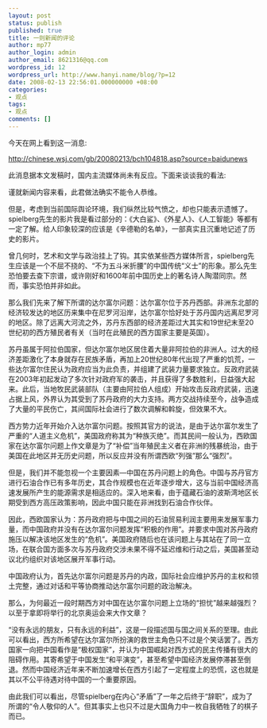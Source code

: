 ```yaml
---
layout: post
status: publish
published: true
title: 一则新闻的评论
author: mp77
author_login: admin
author_email: 8621316@qq.com
wordpress_id: 12
wordpress_url: http://www.hanyi.name/blog/?p=12
date: 2008-02-13 22:56:01.000000000 +08:00
categories:
- 观点
tags:
- 观点
comments: []
---
```

今天在网上看到这一消息:

<a href="http://chinese.wsj.com/gb/20080213/bch104818.asp?source=baidunews">http://chinese.wsj.com/gb/20080213/bch104818.asp?source=baidunews</a>

此消息据本文发稿时，国内主流媒体尚未有反应。下面来谈谈我的看法:

谨就新闻内容来看，此君做法确实不能令人恭维。

但是，考虑到当前国际舆论环境，我们纵然比较气愤之，却也只能表示遗憾了。spielberg先生的影片我是看过部分的：《大白鲨》、《外星人》、《人工智能》等都有一定了解。给人印象较深的应该是《辛德勒的名单》，一部真实且沉重地记述了历史的影片。

曾几何时，艺术和文学与政治挂上了钩。其实依某些西方媒体所言，spielberg先生应该是一个不屈不挠的、“不为五斗米折腰”的中国传统“义士”的形象。那么先生恐怕要去查下宗谱，或许刚好和1600年前中国历史上的著名诗人陶潜同宗。然而，事实恐怕并非如此。

那么我们先来了解下所谓的达尔富尔问题：达尔富尔位于苏丹西部。非洲东北部的经济较发达的地区历来集中在尼罗河沿岸，达尔富尔恰好处于苏丹国内远离尼罗河的地区。除了远离大河流之外，苏丹东西部的经济差距过大其实和19世纪末至20世纪初的西方殖民者有关（当时在此殖民的西方国家主要是英国）。

苏丹虽属于阿拉伯国家，但达尔富尔地区居住着大量非阿拉伯的非洲人。过大的经济差距激化了本身就存在民族矛盾，再加上20世纪80年代出现了严重的饥荒，一些达尔富尔住民认为政府应当为此负责，并组建了武装力量要求独立。反政府武装在2003年初起发动了多次针对政府军的袭击，并且获得了多数胜利，日益强大起来。此后，当地牧民武装部队（主要由阿拉伯人组成）开始攻击反政府武装，迅速占据上风，外界认为其受到了苏丹政府的大力支持。两方交战持续至今，战争造成了大量的平民伤亡，其间国际社会进行了数次调解和斡旋，但效果不大。

西方势力近年开始介入达尔富尔问题。按照其官方的说法，是由于达尔富尔发生了严重的“人道主义危机”，美国政府称其为“种族灭绝”。而其民间一般认为，西欧国家在达尔富尔问题上作文章是为了“补偿”当年殖民主义者在非洲的残暴统治，由于美国在此地区并无历史问题，所以反应并没有所谓西欧“列强”那么“强烈”。

但是，我们并不能忽视一个主要因素—中国在苏丹问题上的角色。中国与苏丹官方进行石油合作已有多年历史，其合作规模也在近年逐步增大，这与当前中国经济高速发展所产生的能源需求是相适应的。深入地来看，由于蕴藏石油的波斯湾地区长期受到西方高压政策影响，因此中国只能在非洲找到石油合作伙伴。

因此，西欧国家认为：苏丹政府把与中国之间的石油贸易利润主要用来发展军事力量，而中国政府并没有在达尔富尔问题发挥“积极的作用”。并要求中国对苏丹政府施压以解决该地区发生的“危机”。美国政府随后也在该问题上与其站在了同一立场，在联合国方面多次与苏丹政府交涉未果不得不延迟维和行动之后，美国甚至动议北约组织对该地区展开军事行动。

中国政府认为，首先达尔富尔问题是苏丹的内政，国际社会应维护苏丹的主权和领土完整，通过对话和平等协商推动达尔富尔问题的政治解决。

那么，为何最近一段时期西方对中国在达尔富尔问题上立场的“担忧”越来越强烈？以至于拿即将举行的北京奥运会来大作文章？

“没有永远的朋友，只有永远的利益”，这是一段描述国与国之间关系的至理。由此可以看出，西方所希望在达尔富尔所扮演的救世主角色只不过是个笑话罢了。西方国家一向把中国看作是“极权国家”，并认为中国崛起对西方式的民主传播有很大的阻碍作用。其寄希望于中国发生“和平演变”，甚至希望中国经济发展停滞甚至倒退。然而中国经济近年来不断加速增长在西方引起了一定程度上的恐慌，这也就是其以不公平待遇对待中国的一个重要原因。

由此我们可以看出，尽管spielberg在内心“矛盾”了一年之后终于“辞职”，成为了所谓的“令人敬仰的人”。但其事实上也只不过是大国角力中一枚自我牺牲了的棋子而已。
